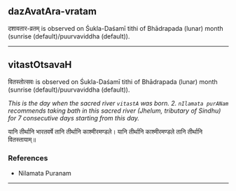 ## dazAvatAra-vratam
दशावतार-व्रतम् is observed on Śukla-Daśamī tithi of Bhādrapada (lunar) month (sunrise (default)/puurvaviddha (default)).



---
## vitastOtsavaH
वितस्तोत्सवः is observed on Śukla-Daśamī tithi of Bhādrapada (lunar) month (sunrise (default)/puurvaviddha (default)).

_This is the day when the sacred river `vitastA` was born. 2.  `nIlamata purANam` recommends taking bath in this sacred river (Jhelum, tributary of Sindhu) for 7 consecutive days starting from this day._

यानि तीर्थानि भारतवर्षे तानि तीर्थानि काश्मीरमण्डले।
यानि तीर्थानि काश्मीरमण्डले तानि तीर्थानि वितस्तायाम्॥
### References
* Nilamata Puranam


---
